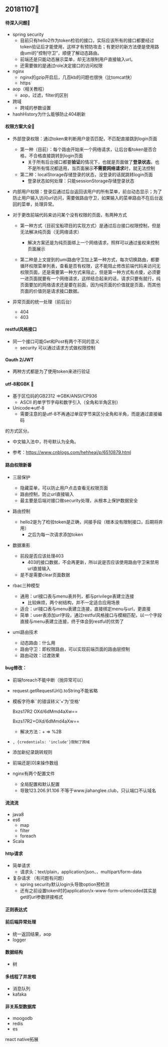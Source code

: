 ## 20181107:love_hotel:

#### 待深入问题:rocket:

* spring security
  * 目前只有hello2作为token检验的接口，实际应该所有的接口都要经过token验证后才能使用，这样才有预防攻击；有更好的新方法便是使用路由umi的“控制守卫”，顺便了解动态路由。
  * 前端还是只能动态展示菜单，却无法限制用户直接输入url。
  * 还需要做的是通过role决定接口的访问权限
* nginx
  * nginx的gzip开启后，几百kb的问题也很快（比tomcat快）
  * https
* aop（相关教程）
  * aop，过滤，filter的区别
* 跨域
  * 跨域的参数设置
* hashHistory为什么能够防止404刷新

#### 权限方案大全:rocket:

* 外部登录权限：通过token来判断用户是否匹配，不匹配直接跳到login页面
  * 第一种（目前）：每个路由开始来一个网络请求，让后台看token是否合格，不合格直接跳转到login页面
    * 关于所有后台接口都要**验证**的情况下，也就是页面做了**登录状态**，也不是所有情况都适用，当页面展示**不需要网络请求**时，就无法控制
  * 第二种：localStorage存储登录的状态，没登录的话就跳转login页面
    * 登录状态如何处理：只能sessionStorage存储登录状态
* 内部用户权限：登录后通过后台返回该用户的所有菜单，前台动态显示；为了防止用户输入访问url访问，需要做路由守卫，如果输入的菜单路由不在后台返回的菜单，处理异常。
* 对于更改前端代码来访问某个没有权限的页面，有两种方式

  * 第一种方式（目前宝船项目的实现方式）是通过后台接口权限控制，但是无法解决纯页面（无网络请求）
    * 解决方案还是为纯页面绑上一个网络请求，照样可以通过鉴权来控制页面展示

  * 第二种是上文提到的umi路由守卫加上第一种方式，每次切换路由，都要循环权限菜单列表，查看是否有权限，这不能阻止修改前端代码来访问无权限页面，还是需要第一种方式来阻止，但是第一种方式有点傻，必须要一进页面就要有一个网络请求，这样结合起来的话，请求只要有就行，纯页面要加的网络请求还是要在前面，因为纯页面的价值就是页面，而其他页面的价值则是请求接口数据。
* 异常页面的统一处理（前后台）
  * 404
  * 403

#### restful风格接口

* 同一个接口可能Get和Post有两个不同的意义
  * security 可以通过请求方式做权限控制

#### Oauth 2/JWT 

* 两种方式都是为了使用token来进行验证

#### utf-8和GBK :rose:

* 基于区位码的GB2312 =>GBK/ANSI/CP936
  * ASCII 的单字节字母和数字引入（全角和半角区别）
* Unicode=>utf-8
  * 需要注意的是utf-8不再通过单双字节来区分全角和半角，而是通过直接编码

的方式区分。

* 中文输入法中，符号默认为全角。

* 参考：https://www.cnblogs.com/hehheai/p/6510879.html

#### 路由权限新番

* 三层保护
  * 隐藏菜单，可以防止用户点击查看无权限页面
  * 路由控制，防止url直接输入
  * 最主要是后端对接口做security处理，从根本上保护数据安全
* 路由控制
  * hello2是为了检验token是正确，间接手段（根本没有限制接口，后期将弃用）
    * 之后为每一次请求添加token
* 数据重影

  * 前段是否应该处理403
    * 403的接口数据，不会再更新，所以说是否应该使用路由守卫来禁用url直接输入
  * 是不是需要clear页面数据
* rbac三种模型

  * 通用：url接口表与menu表并列，都与privilege表建立连接
    * 比较麻烦，两个树结构，并不一定适合应用场景
  * 适合：url接口表与menu表建立连接，直接绑定menu与url，更直接
  * 简单：user表添加url字段，通过restful风格接口与模糊匹配，以一个字段直接与menu表建立连接，终于体会到restful的优势了
* umi路由技术
  * 动态路由：什么用
  * 路由守卫：即权限路由，可以实现前端页面的路由层控制
  * 路由动效：过渡效果

#### bug修改：

* 前端foreach不能中断（抛异常可以）

* request.getRequestUrl().toString不能省略

* 模板字符串``的错误转义‘+‘为’空格‘

  Bxzs17R2 OXd/6dMmd4aXw== 

  Bxzs17R2+OXd/6dMmd4aXw== 

  * 解决方法：\+ => %2B

* ```
  , {credentials: 'include'}限制了跨域
  ```

* 添加新纪录跳转规则

* 前端还是[0]来操作数组

* nginx有两个配置文件

  *  全局配置和默认配置
    * 导致123.206.91.106 不等于www.jiahanglee.club，只认端口不认域名

#### 流流流

* java8
* es6
  * map
  * filter
  * foreach
* Scala

#### http请求

* 简单请求
  * 请求头：text/plain，application/json、、multipart/form-data
* 复杂请求 （有问题有问题）
  * spring security默认login头导致option预检测
  * 还有之前设置token时的application/x-www-form-urlencoded其实是get的url参数拼接格式

#### 正则表达式

#### 前后端异常处理

* 统一返回结果，aop
* logger

#### 数据结构

* 树

#### 多线程了并发啦

* 消息队列
* kafaka

#### 非关系型数据库

* moogodb
* redis
* es











react native拓展

